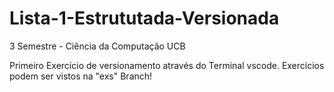 # Lista-1-Estrututada-Versionada
3 Semestre - Ciência da Computação UCB

Primeiro Exercício de versionamento através do Terminal vscode. Exercícios podem ser vistos na "exs" Branch!
